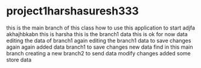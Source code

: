 # project1harshasuresh333
this is the main branch of this class
how to use this application to start
adjfa
akhajhbkabn
this is harsha 
this is the branch1 data
this is ok for now data
editing the data of branch1
again editing the branch1 data to save changes
again again added data branch1 to save changes
new data find in this main branch
creating a new branch2 to send data
modify changes
added some store data
